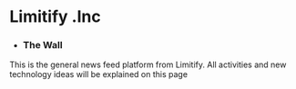 <h1>Limitify .Inc</h1>
<ul>
  <li>
  <h3>The Wall</h3>    
  </li>
</ul>
<p>This is the general news feed platform from Limitify.
All activities and new technology ideas will be explained on this page
</p>
